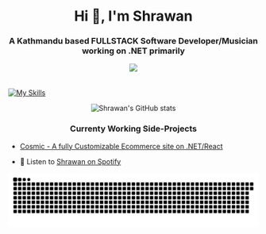 
<h1 align="center">Hi 👋, I'm Shrawan</h1>
<h3 align="center">A Kathmandu based FULLSTACK Software Developer/Musician working on .NET primarily</h3>




<div align="center">
  <img src="https://media1.giphy.com/media/13HgwGsXF0aiGY/giphy.gif" /><br><br>
</div>





[![My Skills](https://skillicons.dev/icons?i=cs,dotnet,nodejs,git,mysql,js,linux,express,postgres,docker,md,npm,ts,vite,visualstudio&theme=light)](https://skillicons.dev)



<p align="center">
  <img src="https://github-readme-stats.vercel.app/api?username=samael-0&show_icons=true&theme=radical" alt="Shrawan's GitHub stats" />
</p>

<h3 align="center">Currenty Working Side-Projects</h3>

<p align='center'>

- [Cosmic - A fully Customizable Ecommerce site on .NET/React](https://github.com/samael-0/COSMIC---A-Fully-Customizable-.NET-React-Ecommerce-Site)
 <!--- [FITBET](https://github.com/samael-0/COSMIC---A-Fully-Customizable-.NET-React-Ecommerce-Site)-->
<!-- - [Expense Tracker in .NET MVC](https://github.com/samael-0/Expense-Tracker-APP)-->
<p>


<p align='center'>


- 🎵 Listen to [Shrawan on Spotify]([https://open.spotify.com/artist/1Xyo4u8uXC1ZmMpatF05PJ](https://open.spotify.com/artist/2o8zVvwNIFSKkfMMZ9RFMU?si=zTHqs0rSSXC3UWEAkiYAKw))
<p>

![snake gif](https://github.com/samael-0/samael-0/blob/output/github-snake-dark.svg)
